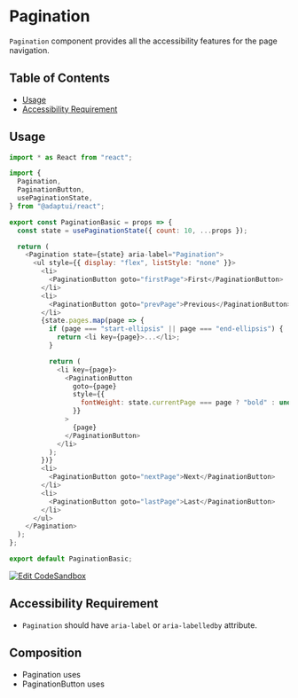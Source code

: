 # Pagination

`Pagination` component provides all the accessibility features for the page
navigation.

## Table of Contents

- [Usage](#usage)
- [Accessibility Requirement](#accessibility-requirement)

## Usage

```js
import * as React from "react";

import {
  Pagination,
  PaginationButton,
  usePaginationState,
} from "@adaptui/react";

export const PaginationBasic = props => {
  const state = usePaginationState({ count: 10, ...props });

  return (
    <Pagination state={state} aria-label="Pagination">
      <ul style={{ display: "flex", listStyle: "none" }}>
        <li>
          <PaginationButton goto="firstPage">First</PaginationButton>
        </li>
        <li>
          <PaginationButton goto="prevPage">Previous</PaginationButton>
        </li>
        {state.pages.map(page => {
          if (page === "start-ellipsis" || page === "end-ellipsis") {
            return <li key={page}>...</li>;
          }

          return (
            <li key={page}>
              <PaginationButton
                goto={page}
                style={{
                  fontWeight: state.currentPage === page ? "bold" : undefined,
                }}
              >
                {page}
              </PaginationButton>
            </li>
          );
        })}
        <li>
          <PaginationButton goto="nextPage">Next</PaginationButton>
        </li>
        <li>
          <PaginationButton goto="lastPage">Last</PaginationButton>
        </li>
      </ul>
    </Pagination>
  );
};

export default PaginationBasic;
```

[![Edit CodeSandbox](https://img.shields.io/badge/Pagination-Open%20On%20CodeSandbox-%230971f1?style=for-the-badge&logo=codesandbox&labelColor=151515)](https://codesandbox.io/s/47y21q)

## Accessibility Requirement

- `Pagination` should have `aria-label` or `aria-labelledby` attribute.

## Composition

- Pagination uses
- PaginationButton uses

<!-- INJECT_PROPS src/pagination -->
